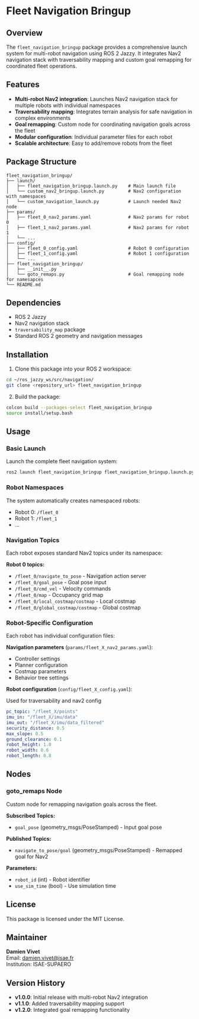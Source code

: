 # Fleet Navigation Bringup

## Overview

The `fleet_navigation_bringup` package provides a comprehensive launch system for multi-robot navigation using ROS 2 Jazzy. It integrates Nav2 navigation stack with traversability mapping and custom goal remapping for coordinated fleet operations.

## Features

- **Multi-robot Nav2 integration**: Launches Nav2 navigation stack for multiple robots with individual namespaces
- **Traversability mapping**: Integrates terrain analysis for safe navigation in complex environments  
- **Goal remapping**: Custom node for coordinating navigation goals across the fleet
- **Modular configuration**: Individual parameter files for each robot
- **Scalable architecture**: Easy to add/remove robots from the fleet

## Package Structure

```
fleet_navigation_bringup/
├── launch/
│   ├── fleet_navigation_bringup.launch.py    # Main launch file
│   └── custom_nav2_bringup.launch.py         # Nav2 configuration with namespaces
│   └── custom_navigation_launch.py           # Launch needed Nav2 node
├── params/
│   ├── fleet_0_nav2_params.yaml              # Nav2 params for robot 0
│   ├── fleet_1_nav2_params.yaml              # Nav2 params for robot 1
│   └── ...
├── config/
│   ├── fleet_0_config.yaml                   # Robot 0 configuration
│   ├── fleet_1_config.yaml                   # Robot 1 configuration
│   └── ...
├── fleet_navigation_bringup/
│   ├── __init__.py
│   └── goto_remaps.py                        # Goal remapping node for namesapces
└── README.md
```

## Dependencies

- ROS 2 Jazzy
- Nav2 navigation stack
- `traversability_map` package
- Standard ROS 2 geometry and navigation messages

## Installation

1. Clone this package into your ROS 2 workspace:
```bash
cd ~/ros_jazzy_ws/src/navigation/
git clone <repository_url> fleet_navigation_bringup
```

2. Build the package:
```bash
colcon build --packages-select fleet_navigation_bringup
source install/setup.bash
```

## Usage

### Basic Launch

Launch the complete fleet navigation system:

```bash
ros2 launch fleet_navigation_bringup fleet_navigation_bringup.launch.py
```

### Robot Namespaces

The system automatically creates namespaced robots:
- Robot 0: `/fleet_0`
- Robot 1: `/fleet_1`
- ...

### Navigation Topics

Each robot exposes standard Nav2 topics under its namespace:

**Robot 0 topics:**
- `/fleet_0/navigate_to_pose` - Navigation action server
- `/fleet_0/goal_pose` - Goal pose input
- `/fleet_0/cmd_vel` - Velocity commands
- `/fleet_0/map` - Occupancy grid map
- `/fleet_0/local_costmap/costmap` - Local costmap
- `/fleet_0/global_costmap/costmap` - Global costmap


### Robot-Specific Configuration

Each robot has individual configuration files:

**Navigation parameters** (`params/fleet_X_nav2_params.yaml`):
- Controller settings
- Planner configuration
- Costmap parameters
- Behavior tree settings

**Robot configuration** (`config/fleet_X_config.yaml`):

Used for traversability and nav2 config
```yaml
pc_topic: "/fleet_X/points"
imu_in: "/fleet_X/imu/data"
imu_out: "/fleet_X/imu/data_filtered"
security_distance: 0.5
max_slope: 0.5
ground_clearance: 0.1
robot_height: 1.0
robot_width: 0.6
robot_length: 0.8
```

## Nodes

### goto_remaps Node

Custom node for remapping navigation goals across the fleet.

**Subscribed Topics:**
- `goal_pose` (geometry_msgs/PoseStamped) - Input goal pose

**Published Topics:**
- `navigate_to_pose/goal` (geometry_msgs/PoseStamped) - Remapped goal for Nav2

**Parameters:**
- `robot_id` (int) - Robot identifier
- `use_sim_time` (bool) - Use simulation time


## License

This package is licensed under the MIT License.

## Maintainer

**Damien Vivet**  
Email: damien.vivet@isae.fr  
Institution: ISAE-SUPAERO

## Version History

- **v1.0.0**: Initial release with multi-robot Nav2 integration
- **v1.1.0**: Added traversability mapping support
- **v1.2.0**: Integrated goal remapping functionality